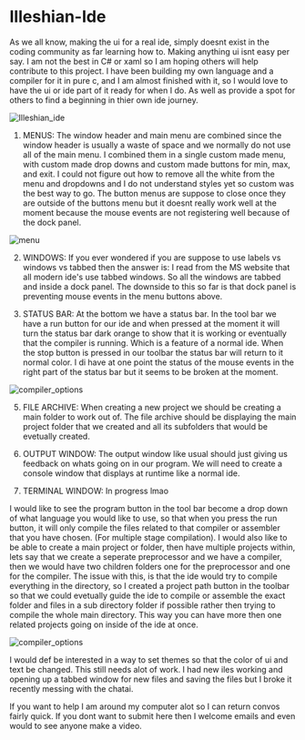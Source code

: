 # Illeshian-Ide
                            
As we all know, making the ui for a real ide, simply doesnt exist in the coding community as far learning how to. Making anything ui isnt easy per say. I am not the best in C# or xaml so I am hoping others will help contribute to this project. I have been building my own language and a compiler for it in pure c, and I am almost finished with it, so I would love to have the ui or ide part of it ready for when I do. As well as provide a spot for others to find a beginning in thier own ide journey.

![Illeshian_ide](https://github.com/ravenleeblack/Illeshian-Ide/assets/76606152/59f95599-8e48-4abe-a98e-481588dc6ae5)

1) MENUS:
The window header and main menu are combined since the window header is usually a waste of space and we normally do not use all of the main menu. I combined them in a single custom made menu, with custom made drop downs and custom made buttons for min, max, and exit. I could not figure out how to remove all the white from the menu and dropdowns and I do not understand styles yet so custom was the best way to go. The button menus are suppose to close once they are outside of the buttons menu but it doesnt really work well at the moment because the mouse events are not registering well because of the dock panel.

![menu](https://github.com/ravenleeblack/Illeshian-Ide/assets/76606152/63d00b19-8a91-4c5b-8779-0b5ec285d598)

2) WINDOWS:
If you ever wondered if you are suppose to use labels vs windows vs tabbed then the answer is: I read from the MS website that all modern ide's use tabbed windows. So all the windows are tabbed and inside a dock panel. The downside to this so far is that dock panel is preventing mouse events in the menu buttons above.

3) STATUS BAR:
At the bottom we have a status bar. In the tool bar we have a run button for our ide and when pressed at the moment it will turn the status bar dark orange to show that it is working or eventually that the compiler is running. Which is a feature of a normal ide. When the stop button is pressed  in our toolbar the status bar will return to it normal color. I di have at one point the status of the mouse events in the right part of the status bar but it seems to be broken at the moment.

![compiler_options](https://github.com/ravenleeblack/Illeshian-Ide/assets/76606152/39fad417-eb80-4384-ba41-f6d11d88f92a)

5) FILE ARCHIVE:
 When creating a new project we should be creating a main folder to work out of. The file archive should be displaying the main project folder that we created and all its subfolders that would be evetually created.

6) OUTPUT WINDOW:
The output window like usual should just giving us feedback on whats going on in our program.  We will need to create a console window that displays at runtime like a normal ide.

16) TERMINAL WINDOW: In progress lmao

I would like to see the program button in the tool bar become a drop down of what language you would like to use, so that when you press the run button, it will only compile the files related to that compiler or assembler that you have chosen. (For multiple stage compilation). I would also like to be able to create a main project or folder, then  have multiple projects within, lets say that we create a seperate preprocessor and we have a compiler, then we would have two children folders one for the preprocessor and one for the compiler. The issue with this, is that the ide would try to compile everything in the directory, so I created a project path button in the toolbar so that we could evetually guide the ide to compile or assemble the exact folder and files in a sub directory folder if possible rather then trying to compile the whole main directory. This way you can have more then one related projects going on inside of the ide at once.

 ![compiler_options](https://github.com/ravenleeblack/Illeshian-Ide/assets/76606152/df0dd4fb-07eb-4939-ab17-d0f9b85ddb49)

I would def be interested in a way to set themes so that the color of ui and text be changed. This still needs alot of work. I had new iles working and opening up a tabbed window for new files and saving the files but I broke it recently messing with the chatai.

If you want to help I am around my computer alot so I can return convos fairly quick. If you dont want to submit here then I welcome emails and even would to see anyone make a video.
